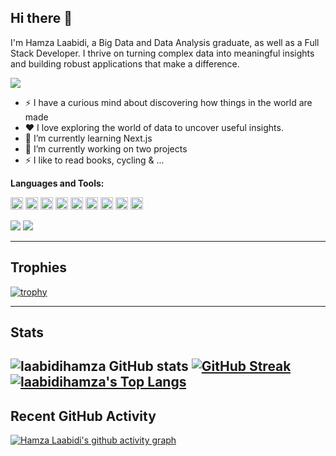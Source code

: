 
## Hi there 👋

I'm Hamza Laabidi, a Big Data and Data Analysis graduate, as well as a Full Stack Developer. I thrive on turning complex data into meaningful insights and building robust applications that make a difference.

<a href="https://github.com/DenverCoder1/readme-typing-svg">
<img src="https://readme-typing-svg.herokuapp.com?lines=Data+Analyst;NLP+Specialist&center=false&width=500&height=50">
</a>

- ⚡ I have a curious mind about discovering how things in the world are made
- ❤️ I love exploring the world of data to uncover useful insights.
- 🌱 I’m currently learning Next.js
- 🔭 I’m currently working on two projects
- ⚡ I like to read books, cycling & ... 

**Languages and Tools:** 

<code><img height="20" src="https://img.shields.io/badge/Python-FFD43B?style=for-the-badge&logo=python&logoColor=darkgreen"></code>
<code><img height="20" src="https://img.shields.io/badge/Jupyter-F37626.svg?&style=for-the-badge&logo=Jupyter&logoColor=white"></code>
<code><img height="20" src="https://img.shields.io/badge/Numpy-777BB4?style=for-the-badge&logo=numpy&logoColor=white"></code>
<code><img height="20" src="https://img.shields.io/badge/Pandas-2C2D72?style=for-the-badge&logo=pandas&logoColor=white"></code>
<code><img height="20" src="https://img.shields.io/badge/R-276DC3?style=for-the-badge&logo=r&logoColor=white"></code>
<code><img height="20" src="https://img.shields.io/badge/OpenCV-27338e?style=for-the-badge&logo=OpenCV&logoColor=white"></code>
<code><img height="20" src="https://img.shields.io/badge/Git-F05032?style=for-the-badge&logo=git&logoColor=white"></code>
<code><img height="20" src="https://img.shields.io/badge/scikit_learn-F7931E?style=for-the-badge&logo=scikit-learn&logoColor=white"></code>
<code><img height="20" src="https://img.shields.io/badge/Keras-D00000?style=for-the-badge&logo=Keras&logoColor=white"></code>

![](https://komarev.com/ghpvc/?username=laabidihamza)
![](https://badges.pufler.dev/visits/laabidihamza/laabidihamza?color=black&logo=github&style=flat-square)

---------------------------------------------------------------------------------------------------------------
## Trophies

[![trophy](https://github-profile-trophy.vercel.app/?username=laabidihamza&theme=radical)](https://github.com/ryo-ma/github-profile-trophy)

---------------------------------------------------------------------------------------------------------------
## Stats
![laabidihamza GitHub stats](https://github-readme-stats.vercel.app/api?username=laabidihamza&show-icons=true&theme=radical)
[![GitHub Streak](https://streak-stats.demolab.com/?user=laabidihamza&theme=radical)](https://git.io/streak-stats)
[![laabidihamza's Top Langs](https://github-readme-stats.vercel.app/api/top-langs/?username=laabidihamza&layout=compact&theme=radical)](https://github.com/anuraghazra/github-readme-stats)
---------------------------------------------------------------------------------------------------------------
## Recent GitHub Activity

[![Hamza Laabidi's github activity graph](https://github-readme-activity-graph.vercel.app/graph?username=laabidihamza&theme=react)](https://github.com/ashutosh00710/github-readme-activity-graph)
   
